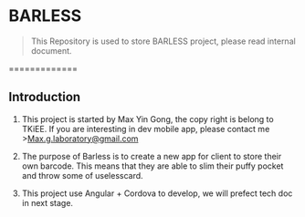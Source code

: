 # BARLESS
>This Repository is used to store BARLESS project, please read internal document.

=============

## Introduction
1. This project is started by Max Yin Gong, the copy right is belong to TKiEE. If you are interesting in dev mobile app, please contact me >Max.g.laboratory@gmail.com

2. The purpose of Barless is to create a new app for client to store their own barcode. This means that they are able to slim their puffy pocket and throw some of uselesscard.

3. This project use Angular + Cordova to develop, we will prefect tech doc in next stage.
